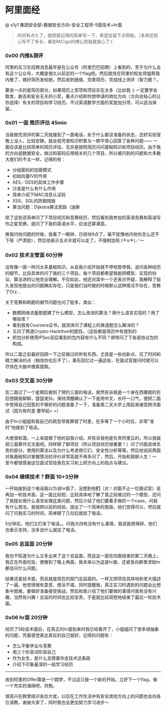 # 阿里面经

@ s1y1  集团安全部-数据安全方向-安全工程师-5面技术+hr面
> 时间有点久了，就把我记得的简单写一下，希望会留下点帮助。（本来还担心写不了多长，看到MiCigo的辣么短我就放心了:)

### 0x00 内推&测评
阿里的实习生招聘消息最早是在公众号（阿里巴巴招聘）上看到的，至于为什么会有这个公众号，大概是很久以前定的一个flag吧。然后就找在阿里的校友师姐帮我内推了，做好简历发给她，然后收到链接、完善简历、完成线上测评（智力题？。

要说一点的是简历部分，如果简历上奖项和项目实在太多（比如我 :)
一定要学会取舍，删去和安全无关的小奖，重点介绍和你想申请的岗位方向（方向会贴心的让你选择）有关的项目和学习经历，不过英语数学方面的奖是加分项，可以适当保留。
### 0x01 一面 简历评估 45min
当我做完测评的第二天就接到了一面电话，处于什么都没准备的状态，还好实验室晚上没人，比较安静。就全程凭借知识积累与一颗平常心回答了各种问题——
一面应该是比较简单的简历评估，无非是按照简历问问基础知识和项目经历。由于我的方向是数据安全，做过和密码应用相关的几个项目，所以被问到的问题和大多数大佬们的不太一样，记得的有：
- 分组密码的加密模式
- 初始向量IV的作用
- AES／DES的具体工作步骤
- 沙盒是什么有什么作用
- 简单介绍下MAC消息认证码
- XSS、SQL的防御措施
- 算法问题：Dijkstra算法思路（迷醉

除了这些还简单问了下项目经历和竞赛经历，然后看到我参加的英语竞赛和英语写作之星竞赛，就问了下我的英语水平，应该还算满意。

换我问他问题的时候，我看了一眼钟，已经快9点了，毫不犹豫地问他你怎么还不下班（严肃脸），然后他表示五点半就可以走了，不强制加班 ( ᵒ̶̷̤́ ౪  ᵒ̴̶̷̤̀ )／～

### 0x02 技术主管面 60分钟
没有像一面一样问太多基础知识，从自我介绍开始就不停地暂停我，追问各种经历的细节，比较具体的问了我的三个项目，每个项目都希望我能把模型、实现的协议、算法讲的让他完全理解。不仅如此，他还对其中一个还表示怀疑，我解释了挺久发现他提出的问题确实存在，只是我们当时做的时候默认这种情况不存在，受教了Orz...

关于竞赛和刷题的细节问题也问了挺多，类似：
- 数模网络流量那题建了什么模型，怎么改进的算法？用什么语言实现的？用了哪些库？
- 看到我有Coursera证书，就具体问了课程上的某道题怎么解决的？
- 又问了两道Crypto-Hackthon的题目。（这些都是简历中有提到的
- 抓包分析使用IPSec前后看到的包内容有什么不同？顺带问了下各层协议包的构成。

所以二面之前最好回顾一下之前做过的所有东西，尤其是一些创新点、花了时间和精力解决的点（相信你也忘不了），事先回忆过一遍这些，在面试官提问时就可以尽快在大脑中搜索提取。

### 0x03 交叉面 30分钟

在二面过了一个星期后接到了预约三面的电话，居然告诉我是一个身在西雅图的巨巨想跟我聊聊，瑟瑟发抖，保持清醒确认了一下是用中文，长吁一口气，便把二面中觉得自己回答的不够好的问题准备了一下，准备第二天大早上爬起来接受跨洋面试（因为有时差 要早起= =）

由于hr小姐姐和我自己的疏忽导致算错了时差，在多等了一个小时后，非常“准时”地接到了电话。

大佬很和蔼，一上来就做了他的自我介绍，并告诉我他是负责阿里云的，所以我就把三面算作交叉面吧。同样聊了聊项目（所以项目经历很重要！）问了问我具体负责的部分，使用的算法以及为什么考虑用它们、安全性分析等等。然后他说前两面对我基础知识掌握情况的评价非常高就不再多问了，然后，开始和我聊人生！～ 至今都很感谢这位面试官给我在实习和上研方向上的指点与建议。

### 0x04 继续技术？群面 10+3分钟
一开始接到这个电话我以为该hr面了，没想到他**们**（对！对面不止一位面试官）说再加一轮技术面，这一面比较短，比较具体地了解了我之前做过的一个模型，还问了我擅长用什么语言处理这类问题，然后介绍了他们要着手做的一个case，问我有什么想法，我按照以前的经验，提出了一个简单的思路，他们觉得可以，然后就问了问我实习的时间，简单聊了几句后就挂了电话。

5分钟后，他们又打来了电话。。问我大四有没有什么事情，我说我想保研，他们也表示支持，没多说什么就挂了电话。

### 0x05 总监面 20分钟
我也不知道为什么又多出来了这个总监面，而且这一面在四面结束的第二天晚上，我正在外面吃饭，便推到了晚上再面，我本来以为这是hr面，还紧急向群里求助hr都会问什么问题。

结果还是技术面，而且就是现在的部门总监面的。一样又把项目具体地和老大描述了一遍，他觉得很有意思、想法不错，同时提醒我，真正实习时遇到的问题会比想象中困难，要做好准备接受挑战，然后和我介绍了他们要做的事情问我有没有兴趣，当然有兴趣！总监的时间也比较宝贵，于是就比较简短地结束了最后一轮技术面。

### 0x06 hr面 20分钟
经历了5轮技术面后，在真正的hr面到来时我已经看开了，小姐姐问了很多很抽象的问题，凭着感觉表达真实的自己就好，记得的问题有：

- 怎么平衡学业与竞赛
- 用三个形容词形容自己
- 作为女生，是什么支撑着你走技术这条路
- 介绍下印象最深的一段学习经历


---

收到阿里的Offer算是一个圆梦，不过这只是一个新的开始。立好下一个flag，做一个充实的海绵吧，共勉。

很高兴在群里结识各位大佬，以后在工作生活中有安全其他方向上的问题也会向各位请教，谢谢大家了，同时我也会更加努力学习进步～
